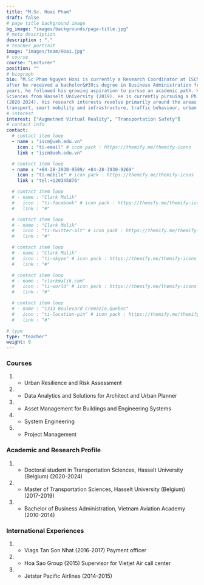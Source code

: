 ```yaml
---
title: "M.Sc. Hoai Pham"
draft: false
# page title background image
bg_image: "images/backgrounds/page-title.jpg"
# meta description
description : "."
# teacher portrait
image: "images/team/Hoai.jpg"
# course
course: "Lecturer"
position: ""
# biograph
bio: "M.Sc Pham Nguyen Hoai is currently a Research Coordinator at ISCM. He firstly started his career in aviation industry
after he received a bachelor&#39;s degree in Business Administration from Vietnam Aviation Academy (2014). After three
years, he followed his growing aspiration to pursue an academic path. He holds a master&#39;s degree in Transportation
Sciences from Hasselt University (2019). He is currently pursuing a Ph.D in Transportation Sciences at Hasselt University
(2020-2024). His research interests revolve primarily around the areas of gamification and virtual reality in education and
transport, smart mobility and infrastructure, traffic behaviour, urban transportation planning and transport economics."
# interest
interest: ["Augmetned Virtual Reality", "Transportation Safety"]
# contact info
contact:
  # contact item loop
  - name : "iscm@ueh.edu.vn"
    icon : "ti-email" # icon pack : https://themify.me/themify-icons
    link : "iscm@ueh.edu.vn"

  # contact item loop
  - name : "+84-28-3930-9589/ +84-28-3930-9269"
    icon : "ti-mobile" # icon pack : https://themify.me/themify-icons
    link : "tel:+120345876"

  # contact item loop
  # - name : "Clark Malik"
  #   icon : "ti-facebook" # icon pack : https://themify.me/themify-icons
  #   link : "#"

  # contact item loop
  # - name : "Clark Malik"
  #   icon : "ti-twitter-alt" # icon pack : https://themify.me/themify-icons
  #   link : "#"

  # contact item loop
  # - name : "Clark Malik"
  #   icon : "ti-skype" # icon pack : https://themify.me/themify-icons
  #   link : "#"

  # contact item loop
  # - name : "clarkmalik.com"
  #   icon : "ti-world" # icon pack : https://themify.me/themify-icons
  #   link : "#"

  # contact item loop
  # - name : "1313 Boulevard Cremazie,Quebec"
  #   icon : "ti-location-pin" # icon pack : https://themify.me/themify-icons
  #   link : "#"

# type
type: "teacher"
weight: 9
---
```


### Courses
1. * Urban Resilience and Risk Assessment
1. * Data Analytics and Solutions for Architect and Urban Planner
1. * Asset Management for Buildings and Engineering Systems
1. * System Engineering
1. * Project Management


### Academic and Research Profile
1. *	Doctoral student in Transportation Sciences, Hasselt University (Belgium) (2020-2024)
1. *	Master of Transportation Sciences, Hasselt University (Belgium) (2017-2019)
1. *	Bachelor of Business Administration, Vietnam Aviation Academy (2010-2014)

### International Experiences
1. *	Viags Tan Son Nhat (2016-2017)
Payment officer
1. *	Hoa Sao Group (2015)
Supervisor for Vietjet Air call center
1. *	Jetstar Pacific Airlines (2014-2015) 


